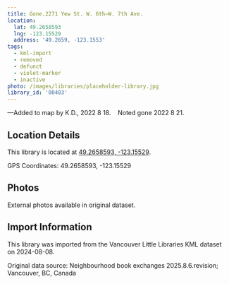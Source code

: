 ```yaml
---
title: Gone.2271 Yew St. W. 6th—W. 7th Ave.
location:
  lat: 49.2658593
  lng: -123.15529
  address: '49.2659, -123.1553'
tags:
  - kml-import
  - removed
  - defunct
  - violet-marker
  - inactive
photo: /images/libraries/placeholder-library.jpg
library_id: '00403'
---
```

—Added to map by K.D., 2022 8 18.   
Noted gone 2022 8 21.

## Location Details

This library is located at [49.2658593, -123.15529](https://www.google.com/maps?q=49.2658593,-123.15529).

GPS Coordinates: 49.2658593, -123.15529

## Photos

External photos available in original dataset.

## Import Information

This library was imported from the Vancouver Little Libraries KML dataset on 2024-08-08.

Original data source: Neighbourhood book exchanges 2025.8.6.revision; Vancouver, BC, Canada
